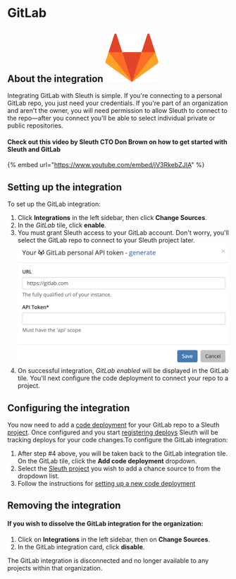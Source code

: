 # GitLab

## About the integration ![](../../.gitbook/assets/gitlab-logo.svg) 

Integrating GitLab with Sleuth is simple. If you're connecting to a personal GitLab repo, you just need your credentials. If you're part of an organization and aren't the owner, you will need permission to allow Sleuth to connect to the repo—after you connect you'll be able to select individual private or public repositories.

#### Check out this video by Sleuth CTO Don Brown on how to get started with Sleuth and GitLab

{% embed url="https://www.youtube.com/embed/jV3RkebZJIA" %}

## Setting up the integration

To set up the GitLab integration: 

1. Click **Integrations** in the left sidebar, then click **Change Sources**. 
2. In the _GitLab_ tile, click **enable**. 
3. You must grant Sleuth access to your GitLab account. Don't worry, you'll select the GitLab repo to connect to your Sleuth project later.  ![](../../.gitbook/assets/gitlab-api-token.png) 
4. On successful integration, _GitLab enabled_ will be displayed in the GitLab tile. You'll next configure the code deployment to connect your repo to a project. 

## Configuring the integration

You now need to add a [code deployment](../../modeling-your-deployments/code-deployments/) for your GitLab repo to a Sleuth [project](../../modeling-your-deployments/projects/). Once configured and you start [registering deploys](../../modeling-your-deployments/code-deployments/how-to-register-a-deploy.md) Sleuth will be tracking deploys for your code changes.To configure the GitLab integration: 

1. After step \#4 above, you will be taken back to the GitLab integration tile. On the GitLab tile, click the **Add code deployment** dropdown. 
2. Select the [Sleuth project](../../modeling-your-deployments/projects/) you wish to add a chance source to from the dropdown list. 
3. Follow the instructions for [setting up a new code deployment](../../settings/project/code-deployments.md)

## Removing the integration

#### If you wish to dissolve the **GitLab** integration for the organization: 

1. Click on **Integrations** in the left sidebar, then on **Change Sources**. 
2. In the GitLab integration card, click **disable**.

The GitLab integration is disconnected and no longer available to any projects within that organization. 

